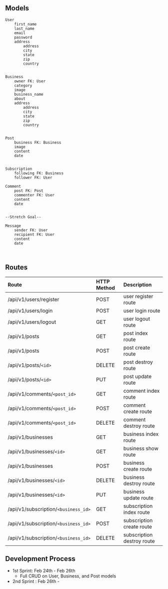 ## Models
```
User
	first_name
	last_name
	email
	password
	address 
		address 
		city
		state
		zip
		country 


Business
	owner FK: User
	category
	image
	business_name
	about
	address 
		address
		city
		state
		zip
		country


Post
	business FK: Business
	image
	content
	date


Subscription
	following FK: Business
	follower FK: User 

Comment 
	post FK: Post
	commenter FK: User
	content
	date


--Stretch Goal--

Message
	sender FK: User 
	recipient FK: User 
	content
	date 



```

## Routes

| Route | HTTP Method | Description |
|:------|:------------|:------------|
|/api/v1/users/register | POST | user register route |
|/api/v1/users/login | POST | user login route |
|/api/v1/users/logout | GET | user logout route |
|/api/v1/posts | GET | post index route |
|/api/v1/posts | POST | post create route |
|/api/v1/posts/`<id>` | DELETE | post destroy route |
|/api/v1/posts/`<id>` | PUT | post update route |
|/api/v1/comments/`<post_id>` | GET | comment index route |
|/api/v1/comments/`<post_id>` | POST | comment create route |
|/api/v1/comments/`<post_id>` | DELETE | comment destroy route |
|/api/v1/businesses | GET | business index route |
|/api/v1/businesses/`<id>` | GET | business show route |
|/api/v1/businesses | POST | business create route |
|/api/v1/businesses/`<id>` | DELETE | business destroy route |
|/api/v1/businesses/`<id>` | PUT | business update route |
|/api/v1/subscription/`<business_id>` | GET | subscription index route |
|/api/v1/subscription/`<business_id> `| POST | subscription create route |
|/api/v1/subscription/`<business_id> `| DELETE | subscription destroy route |


## Development Process

* 1st Sprint: Feb 24th - Feb 26th
	* Full CRUD on User, Business, and Post models
* 2nd Sprint : Feb 26th - 












